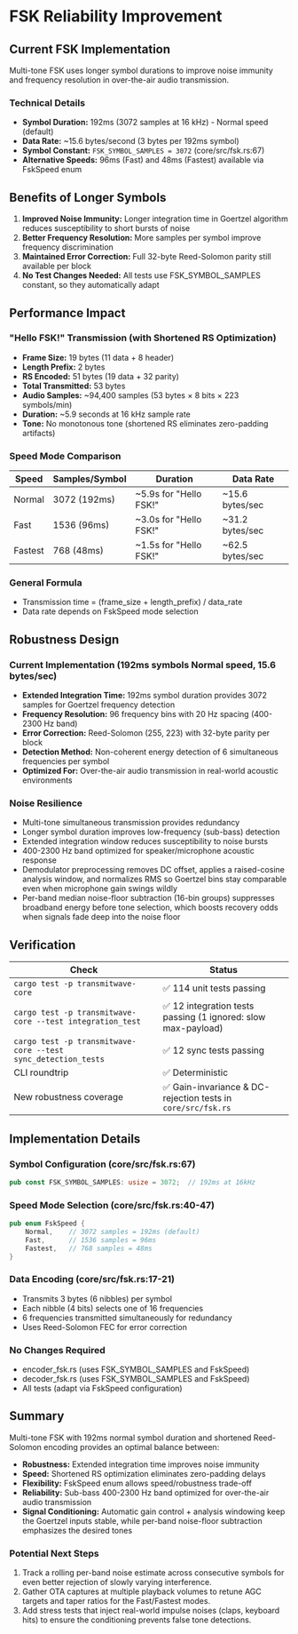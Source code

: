 # FSK Reliability Improvement

## Current FSK Implementation
Multi-tone FSK uses longer symbol durations to improve noise immunity and frequency resolution in over-the-air audio transmission.

### Technical Details
- **Symbol Duration:** 192ms (3072 samples at 16 kHz) - Normal speed (default)
- **Data Rate:** ~15.6 bytes/second (3 bytes per 192ms symbol)
- **Symbol Constant:** `FSK_SYMBOL_SAMPLES = 3072` (core/src/fsk.rs:67)
- **Alternative Speeds:** 96ms (Fast) and 48ms (Fastest) available via FskSpeed enum

## Benefits of Longer Symbols
1. **Improved Noise Immunity:** Longer integration time in Goertzel algorithm reduces susceptibility to short bursts of noise
2. **Better Frequency Resolution:** More samples per symbol improve frequency discrimination
3. **Maintained Error Correction:** Full 32-byte Reed-Solomon parity still available per block
4. **No Test Changes Needed:** All tests use FSK_SYMBOL_SAMPLES constant, so they automatically adapt

## Performance Impact

### "Hello FSK!" Transmission (with Shortened RS Optimization)
- **Frame Size:** 19 bytes (11 data + 8 header)
- **Length Prefix:** 2 bytes
- **RS Encoded:** 51 bytes (19 data + 32 parity)
- **Total Transmitted:** 53 bytes
- **Audio Samples:** ~94,400 samples (53 bytes × 8 bits × 223 symbols/min)
- **Duration:** ~5.9 seconds at 16 kHz sample rate
- **Tone:** No monotonous tone (shortened RS eliminates zero-padding artifacts)

### Speed Mode Comparison
| Speed | Samples/Symbol | Duration | Data Rate |
|-------|---|---|---|
| Normal | 3072 (192ms) | ~5.9s for "Hello FSK!" | ~15.6 bytes/sec |
| Fast | 1536 (96ms) | ~3.0s for "Hello FSK!" | ~31.2 bytes/sec |
| Fastest | 768 (48ms) | ~1.5s for "Hello FSK!" | ~62.5 bytes/sec |

### General Formula
- Transmission time = (frame_size + length_prefix) / data_rate
- Data rate depends on FskSpeed mode selection

## Robustness Design

### Current Implementation (192ms symbols Normal speed, 15.6 bytes/sec)
- **Extended Integration Time:** 192ms symbol duration provides 3072 samples for Goertzel frequency detection
- **Frequency Resolution:** 96 frequency bins with 20 Hz spacing (400-2300 Hz band)
- **Error Correction:** Reed-Solomon (255, 223) with 32-byte parity per block
- **Detection Method:** Non-coherent energy detection of 6 simultaneous frequencies per symbol
- **Optimized For:** Over-the-air audio transmission in real-world acoustic environments

### Noise Resilience
- Multi-tone simultaneous transmission provides redundancy
- Longer symbol duration improves low-frequency (sub-bass) detection
- Extended integration window reduces susceptibility to noise bursts
- 400-2300 Hz band optimized for speaker/microphone acoustic response
- Demodulator preprocessing removes DC offset, applies a raised-cosine analysis window, and normalizes RMS so Goertzel bins stay comparable even when microphone gain swings wildly
- Per-band median noise-floor subtraction (16-bin groups) suppresses broadband energy before tone selection, which boosts recovery odds when signals fade deep into the noise floor

## Verification

| Check | Status |
|-------|--------|
| `cargo test -p transmitwave-core` | ✅ 114 unit tests passing |
| `cargo test -p transmitwave-core --test integration_test` | ✅ 12 integration tests passing (1 ignored: slow max-payload) |
| `cargo test -p transmitwave-core --test sync_detection_tests` | ✅ 12 sync tests passing |
| CLI roundtrip | ✅ Deterministic |
| New robustness coverage | ✅ Gain-invariance & DC-rejection tests in `core/src/fsk.rs` |

## Implementation Details

### Symbol Configuration (core/src/fsk.rs:67)
```rust
pub const FSK_SYMBOL_SAMPLES: usize = 3072;  // 192ms at 16kHz
```

### Speed Mode Selection (core/src/fsk.rs:40-47)
```rust
pub enum FskSpeed {
    Normal,    // 3072 samples = 192ms (default)
    Fast,      // 1536 samples = 96ms
    Fastest,   // 768 samples = 48ms
}
```

### Data Encoding (core/src/fsk.rs:17-21)
- Transmits 3 bytes (6 nibbles) per symbol
- Each nibble (4 bits) selects one of 16 frequencies
- 6 frequencies transmitted simultaneously for redundancy
- Uses Reed-Solomon FEC for error correction

### No Changes Required
- encoder_fsk.rs (uses FSK_SYMBOL_SAMPLES and FskSpeed)
- decoder_fsk.rs (uses FSK_SYMBOL_SAMPLES and FskSpeed)
- All tests (adapt via FskSpeed configuration)

## Summary
Multi-tone FSK with 192ms normal symbol duration and shortened Reed-Solomon encoding provides an optimal balance between:
- **Robustness:** Extended integration time improves noise immunity
- **Speed:** Shortened RS optimization eliminates zero-padding delays
- **Flexibility:** FskSpeed enum allows speed/robustness trade-off
- **Reliability:** Sub-bass 400-2300 Hz band optimized for over-the-air audio transmission
- **Signal Conditioning:** Automatic gain control + analysis windowing keep the Goertzel inputs stable, while per-band noise-floor subtraction emphasizes the desired tones

### Potential Next Steps
1. Track a rolling per-band noise estimate across consecutive symbols for even better rejection of slowly varying interference.
2. Gather OTA captures at multiple playback volumes to retune AGC targets and taper ratios for the Fast/Fastest modes.
3. Add stress tests that inject real-world impulse noises (claps, keyboard hits) to ensure the conditioning prevents false tone detections.